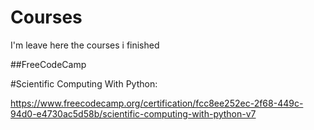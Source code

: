 # Courses
I'm leave here the courses i finished

##FreeCodeCamp

#Scientific Computing With Python:

https://www.freecodecamp.org/certification/fcc8ee252ec-2f68-449c-94d0-e4730ac5d58b/scientific-computing-with-python-v7
